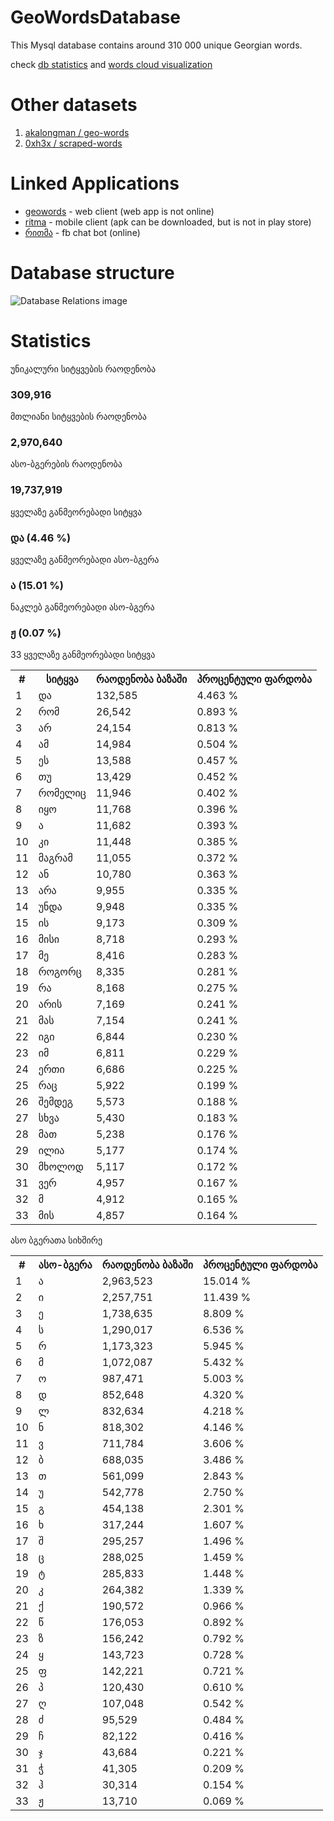 # GeoWordsDatabase
This Mysql database contains around 310 000 unique Georgian words. 



 check [db statistics](http://bumbeishvili.github.io/GeoWordsDatabase/) and [words cloud visualization](https://bl.ocks.org/bumbeishvili/raw/9ca6cdcfdd50b36af09c0b9d729a4adb/2d941a6fbba72c7cdfba6e2b947671a43cc1f70c/)
 
 # Other datasets
 1. [akalongman / geo-words](https://github.com/akalongman/geo-words)  
 2. [0xh3x / scraped-words](https://github.com/bumbeishvili/GeoWordsDatabase/tree/master/DifferentDatasets/Scraped)
 
 # Linked Applications
 * [geowords](https://github.com/bumbeishvili/geoWords) - web client  (web app is not online)  
 * [ritma](https://github.com/bumbeishvili/ionic2-apps#ritma) - mobile client  (apk can be downloaded, but is not in play store)  
 * [რითმა](https://github.com/bumbeishvili/fb-ritma-messenger-bot) - fb chat bot (online)  
 
 
# Database structure


![Database Relations image](assets/relations.png)

# Statistics

 <div class="col-sm-12 ">
        <div class="col-sm-4">
            <div class="panel panel-success">
                <div class="panel-heading ng-binding">უნიკალური სიტყვების რაოდენობა</div>
                <div class="panel-body">
                    <h3 class="text-center col-centered ng-binding" ng-bind="widgetStatistics.UniqueWordsCount|number:0">309,916</h3>
                </div>
            </div>
        </div>
        <div class="col-sm-4">
            <div class="panel panel-success">
                <div class="panel-heading ng-binding">მთლიანი სიტყვების რაოდენობა</div>
                <div class="panel-body">
                    <h3 class="text-center col-centered ng-binding" ng-bind="widgetStatistics.AllWordsCount|number:0">2,970,640</h3>
                </div>
            </div>
        </div>
        <div class="col-sm-4">
            <div class="panel panel-success">
                <div class="panel-heading ng-binding">ასო-ბგერების რაოდენობა</div>
                <div class="panel-body">
                    <h3 class="text-center col-centered ng-binding" ng-bind="widgetStatistics.AllCharCount|number:0">19,737,919</h3>
                </div>
            </div>
        </div>
        <div class="col-sm-4">
            <div class="panel panel-success">
                <div class="panel-heading ng-binding"> ყველაზე განმეორებადი სიტყვა </div>
                <div class="panel-body">
                    <h3 class="text-center col-centered">
                        <span ng-bind="commonWords[0].title" class="ng-binding">და</span>
                        (<span ng-bind="(commonWords[0].quantity/widgetStatistics.AllWordsCount*100|number:2)+' %'" class="ng-binding">4.46 %</span>)
                    </h3>
                </div>
            </div>
        </div>
        <div class="col-sm-4">
            <div class="panel panel-success">
                <div class="panel-heading ng-binding">ყველაზე განმეორებადი ასო-ბგერა</div>
                <div class="panel-body">
                    <h3 class="text-center col-centered">
                        <span ng-bind="commonChars[0].title" class="ng-binding">ა</span>
                        (<span ng-bind="(commonChars[0].quantity/widgetStatistics.AllCharCount*100|number:2)+' %'" class="ng-binding">15.01 %</span>) 
                    </h3>
                </div>
            </div>
        </div>
        <div class="col-sm-4">
            <div class="panel panel-success">
                <div class="panel-heading ng-binding"> ნაკლებ განმეორებადი ასო-ბგერა</div>
                <div class="panel-body">
                    <h3 class="text-center col-centered">
                        <span ng-bind="commonChars[32].title" class="ng-binding">ჟ</span>
						(<span ng-bind="(commonChars[32].quantity/widgetStatistics.AllCharCount*100|number:2)+' %'" class="ng-binding">0.07 %</span>) 
                    </h3>
                </div>
            </div>
        </div>
    </div>
    <div class="col-sm-12 ">
        <div class="col-sm-6 no-padding">
            <div class="panel panel-info">
                <div class="panel-heading ng-binding"> 33  ყველაზე განმეორებადი სიტყვა </div>
                <table class="table table-striped table-bordered table-hover">
                    <tbody><tr>
                        <th>#</th>
                        <th class="ng-binding">სიტყვა</th>
                        <th class="ng-binding">რაოდენობა ბაზაში</th>
                        <th class="ng-binding">პროცენტული ფარდობა</th>
                    </tr>
                    <!-- ngRepeat: item in commonWords --><tr ng-repeat="item in commonWords" class="ng-scope">
                        <td ng-bind="$index+1" class="ng-binding">1</td>
                        <td ng-bind="item.title" class="ng-binding">და</td>
                        <td ng-bind="item.quantity|number:0" class="ng-binding">132,585</td>
                        <td ng-bind="(item.quantity/widgetStatistics.AllWordsCount*100|number:3)+' %'" class="ng-binding">4.463 %</td>
                    </tr><!-- end ngRepeat: item in commonWords --><tr ng-repeat="item in commonWords" class="ng-scope">
                        <td ng-bind="$index+1" class="ng-binding">2</td>
                        <td ng-bind="item.title" class="ng-binding">რომ</td>
                        <td ng-bind="item.quantity|number:0" class="ng-binding">26,542</td>
                        <td ng-bind="(item.quantity/widgetStatistics.AllWordsCount*100|number:3)+' %'" class="ng-binding">0.893 %</td>
                    </tr><!-- end ngRepeat: item in commonWords --><tr ng-repeat="item in commonWords" class="ng-scope">
                        <td ng-bind="$index+1" class="ng-binding">3</td>
                        <td ng-bind="item.title" class="ng-binding">არ</td>
                        <td ng-bind="item.quantity|number:0" class="ng-binding">24,154</td>
                        <td ng-bind="(item.quantity/widgetStatistics.AllWordsCount*100|number:3)+' %'" class="ng-binding">0.813 %</td>
                    </tr><!-- end ngRepeat: item in commonWords --><tr ng-repeat="item in commonWords" class="ng-scope">
                        <td ng-bind="$index+1" class="ng-binding">4</td>
                        <td ng-bind="item.title" class="ng-binding">ამ</td>
                        <td ng-bind="item.quantity|number:0" class="ng-binding">14,984</td>
                        <td ng-bind="(item.quantity/widgetStatistics.AllWordsCount*100|number:3)+' %'" class="ng-binding">0.504 %</td>
                    </tr><!-- end ngRepeat: item in commonWords --><tr ng-repeat="item in commonWords" class="ng-scope">
                        <td ng-bind="$index+1" class="ng-binding">5</td>
                        <td ng-bind="item.title" class="ng-binding">ეს</td>
                        <td ng-bind="item.quantity|number:0" class="ng-binding">13,588</td>
                        <td ng-bind="(item.quantity/widgetStatistics.AllWordsCount*100|number:3)+' %'" class="ng-binding">0.457 %</td>
                    </tr><!-- end ngRepeat: item in commonWords --><tr ng-repeat="item in commonWords" class="ng-scope">
                        <td ng-bind="$index+1" class="ng-binding">6</td>
                        <td ng-bind="item.title" class="ng-binding">თუ</td>
                        <td ng-bind="item.quantity|number:0" class="ng-binding">13,429</td>
                        <td ng-bind="(item.quantity/widgetStatistics.AllWordsCount*100|number:3)+' %'" class="ng-binding">0.452 %</td>
                    </tr><!-- end ngRepeat: item in commonWords --><tr ng-repeat="item in commonWords" class="ng-scope">
                        <td ng-bind="$index+1" class="ng-binding">7</td>
                        <td ng-bind="item.title" class="ng-binding">რომელიც</td>
                        <td ng-bind="item.quantity|number:0" class="ng-binding">11,946</td>
                        <td ng-bind="(item.quantity/widgetStatistics.AllWordsCount*100|number:3)+' %'" class="ng-binding">0.402 %</td>
                    </tr><!-- end ngRepeat: item in commonWords --><tr ng-repeat="item in commonWords" class="ng-scope">
                        <td ng-bind="$index+1" class="ng-binding">8</td>
                        <td ng-bind="item.title" class="ng-binding">იყო</td>
                        <td ng-bind="item.quantity|number:0" class="ng-binding">11,768</td>
                        <td ng-bind="(item.quantity/widgetStatistics.AllWordsCount*100|number:3)+' %'" class="ng-binding">0.396 %</td>
                    </tr><!-- end ngRepeat: item in commonWords --><tr ng-repeat="item in commonWords" class="ng-scope">
                        <td ng-bind="$index+1" class="ng-binding">9</td>
                        <td ng-bind="item.title" class="ng-binding">ა</td>
                        <td ng-bind="item.quantity|number:0" class="ng-binding">11,682</td>
                        <td ng-bind="(item.quantity/widgetStatistics.AllWordsCount*100|number:3)+' %'" class="ng-binding">0.393 %</td>
                    </tr><!-- end ngRepeat: item in commonWords --><tr ng-repeat="item in commonWords" class="ng-scope">
                        <td ng-bind="$index+1" class="ng-binding">10</td>
                        <td ng-bind="item.title" class="ng-binding">კი</td>
                        <td ng-bind="item.quantity|number:0" class="ng-binding">11,448</td>
                        <td ng-bind="(item.quantity/widgetStatistics.AllWordsCount*100|number:3)+' %'" class="ng-binding">0.385 %</td>
                    </tr><!-- end ngRepeat: item in commonWords --><tr ng-repeat="item in commonWords" class="ng-scope">
                        <td ng-bind="$index+1" class="ng-binding">11</td>
                        <td ng-bind="item.title" class="ng-binding">მაგრამ</td>
                        <td ng-bind="item.quantity|number:0" class="ng-binding">11,055</td>
                        <td ng-bind="(item.quantity/widgetStatistics.AllWordsCount*100|number:3)+' %'" class="ng-binding">0.372 %</td>
                    </tr><!-- end ngRepeat: item in commonWords --><tr ng-repeat="item in commonWords" class="ng-scope">
                        <td ng-bind="$index+1" class="ng-binding">12</td>
                        <td ng-bind="item.title" class="ng-binding">ან</td>
                        <td ng-bind="item.quantity|number:0" class="ng-binding">10,780</td>
                        <td ng-bind="(item.quantity/widgetStatistics.AllWordsCount*100|number:3)+' %'" class="ng-binding">0.363 %</td>
                    </tr><!-- end ngRepeat: item in commonWords --><tr ng-repeat="item in commonWords" class="ng-scope">
                        <td ng-bind="$index+1" class="ng-binding">13</td>
                        <td ng-bind="item.title" class="ng-binding">არა</td>
                        <td ng-bind="item.quantity|number:0" class="ng-binding">9,955</td>
                        <td ng-bind="(item.quantity/widgetStatistics.AllWordsCount*100|number:3)+' %'" class="ng-binding">0.335 %</td>
                    </tr><!-- end ngRepeat: item in commonWords --><tr ng-repeat="item in commonWords" class="ng-scope">
                        <td ng-bind="$index+1" class="ng-binding">14</td>
                        <td ng-bind="item.title" class="ng-binding">უნდა</td>
                        <td ng-bind="item.quantity|number:0" class="ng-binding">9,948</td>
                        <td ng-bind="(item.quantity/widgetStatistics.AllWordsCount*100|number:3)+' %'" class="ng-binding">0.335 %</td>
                    </tr><!-- end ngRepeat: item in commonWords --><tr ng-repeat="item in commonWords" class="ng-scope">
                        <td ng-bind="$index+1" class="ng-binding">15</td>
                        <td ng-bind="item.title" class="ng-binding">ის</td>
                        <td ng-bind="item.quantity|number:0" class="ng-binding">9,173</td>
                        <td ng-bind="(item.quantity/widgetStatistics.AllWordsCount*100|number:3)+' %'" class="ng-binding">0.309 %</td>
                    </tr><!-- end ngRepeat: item in commonWords --><tr ng-repeat="item in commonWords" class="ng-scope">
                        <td ng-bind="$index+1" class="ng-binding">16</td>
                        <td ng-bind="item.title" class="ng-binding">მისი</td>
                        <td ng-bind="item.quantity|number:0" class="ng-binding">8,718</td>
                        <td ng-bind="(item.quantity/widgetStatistics.AllWordsCount*100|number:3)+' %'" class="ng-binding">0.293 %</td>
                    </tr><!-- end ngRepeat: item in commonWords --><tr ng-repeat="item in commonWords" class="ng-scope">
                        <td ng-bind="$index+1" class="ng-binding">17</td>
                        <td ng-bind="item.title" class="ng-binding">მე</td>
                        <td ng-bind="item.quantity|number:0" class="ng-binding">8,416</td>
                        <td ng-bind="(item.quantity/widgetStatistics.AllWordsCount*100|number:3)+' %'" class="ng-binding">0.283 %</td>
                    </tr><!-- end ngRepeat: item in commonWords --><tr ng-repeat="item in commonWords" class="ng-scope">
                        <td ng-bind="$index+1" class="ng-binding">18</td>
                        <td ng-bind="item.title" class="ng-binding">როგორც</td>
                        <td ng-bind="item.quantity|number:0" class="ng-binding">8,335</td>
                        <td ng-bind="(item.quantity/widgetStatistics.AllWordsCount*100|number:3)+' %'" class="ng-binding">0.281 %</td>
                    </tr><!-- end ngRepeat: item in commonWords --><tr ng-repeat="item in commonWords" class="ng-scope">
                        <td ng-bind="$index+1" class="ng-binding">19</td>
                        <td ng-bind="item.title" class="ng-binding">რა</td>
                        <td ng-bind="item.quantity|number:0" class="ng-binding">8,168</td>
                        <td ng-bind="(item.quantity/widgetStatistics.AllWordsCount*100|number:3)+' %'" class="ng-binding">0.275 %</td>
                    </tr><!-- end ngRepeat: item in commonWords --><tr ng-repeat="item in commonWords" class="ng-scope">
                        <td ng-bind="$index+1" class="ng-binding">20</td>
                        <td ng-bind="item.title" class="ng-binding">არის</td>
                        <td ng-bind="item.quantity|number:0" class="ng-binding">7,169</td>
                        <td ng-bind="(item.quantity/widgetStatistics.AllWordsCount*100|number:3)+' %'" class="ng-binding">0.241 %</td>
                    </tr><!-- end ngRepeat: item in commonWords --><tr ng-repeat="item in commonWords" class="ng-scope">
                        <td ng-bind="$index+1" class="ng-binding">21</td>
                        <td ng-bind="item.title" class="ng-binding">მას</td>
                        <td ng-bind="item.quantity|number:0" class="ng-binding">7,154</td>
                        <td ng-bind="(item.quantity/widgetStatistics.AllWordsCount*100|number:3)+' %'" class="ng-binding">0.241 %</td>
                    </tr><!-- end ngRepeat: item in commonWords --><tr ng-repeat="item in commonWords" class="ng-scope">
                        <td ng-bind="$index+1" class="ng-binding">22</td>
                        <td ng-bind="item.title" class="ng-binding">იგი</td>
                        <td ng-bind="item.quantity|number:0" class="ng-binding">6,844</td>
                        <td ng-bind="(item.quantity/widgetStatistics.AllWordsCount*100|number:3)+' %'" class="ng-binding">0.230 %</td>
                    </tr><!-- end ngRepeat: item in commonWords --><tr ng-repeat="item in commonWords" class="ng-scope">
                        <td ng-bind="$index+1" class="ng-binding">23</td>
                        <td ng-bind="item.title" class="ng-binding">იმ</td>
                        <td ng-bind="item.quantity|number:0" class="ng-binding">6,811</td>
                        <td ng-bind="(item.quantity/widgetStatistics.AllWordsCount*100|number:3)+' %'" class="ng-binding">0.229 %</td>
                    </tr><!-- end ngRepeat: item in commonWords --><tr ng-repeat="item in commonWords" class="ng-scope">
                        <td ng-bind="$index+1" class="ng-binding">24</td>
                        <td ng-bind="item.title" class="ng-binding">ერთი</td>
                        <td ng-bind="item.quantity|number:0" class="ng-binding">6,686</td>
                        <td ng-bind="(item.quantity/widgetStatistics.AllWordsCount*100|number:3)+' %'" class="ng-binding">0.225 %</td>
                    </tr><!-- end ngRepeat: item in commonWords --><tr ng-repeat="item in commonWords" class="ng-scope">
                        <td ng-bind="$index+1" class="ng-binding">25</td>
                        <td ng-bind="item.title" class="ng-binding">რაც</td>
                        <td ng-bind="item.quantity|number:0" class="ng-binding">5,922</td>
                        <td ng-bind="(item.quantity/widgetStatistics.AllWordsCount*100|number:3)+' %'" class="ng-binding">0.199 %</td>
                    </tr><!-- end ngRepeat: item in commonWords --><tr ng-repeat="item in commonWords" class="ng-scope">
                        <td ng-bind="$index+1" class="ng-binding">26</td>
                        <td ng-bind="item.title" class="ng-binding">შემდეგ</td>
                        <td ng-bind="item.quantity|number:0" class="ng-binding">5,573</td>
                        <td ng-bind="(item.quantity/widgetStatistics.AllWordsCount*100|number:3)+' %'" class="ng-binding">0.188 %</td>
                    </tr><!-- end ngRepeat: item in commonWords --><tr ng-repeat="item in commonWords" class="ng-scope">
                        <td ng-bind="$index+1" class="ng-binding">27</td>
                        <td ng-bind="item.title" class="ng-binding">სხვა</td>
                        <td ng-bind="item.quantity|number:0" class="ng-binding">5,430</td>
                        <td ng-bind="(item.quantity/widgetStatistics.AllWordsCount*100|number:3)+' %'" class="ng-binding">0.183 %</td>
                    </tr><!-- end ngRepeat: item in commonWords --><tr ng-repeat="item in commonWords" class="ng-scope">
                        <td ng-bind="$index+1" class="ng-binding">28</td>
                        <td ng-bind="item.title" class="ng-binding">მათ</td>
                        <td ng-bind="item.quantity|number:0" class="ng-binding">5,238</td>
                        <td ng-bind="(item.quantity/widgetStatistics.AllWordsCount*100|number:3)+' %'" class="ng-binding">0.176 %</td>
                    </tr><!-- end ngRepeat: item in commonWords --><tr ng-repeat="item in commonWords" class="ng-scope">
                        <td ng-bind="$index+1" class="ng-binding">29</td>
                        <td ng-bind="item.title" class="ng-binding">ილია</td>
                        <td ng-bind="item.quantity|number:0" class="ng-binding">5,177</td>
                        <td ng-bind="(item.quantity/widgetStatistics.AllWordsCount*100|number:3)+' %'" class="ng-binding">0.174 %</td>
                    </tr><!-- end ngRepeat: item in commonWords --><tr ng-repeat="item in commonWords" class="ng-scope">
                        <td ng-bind="$index+1" class="ng-binding">30</td>
                        <td ng-bind="item.title" class="ng-binding">მხოლოდ</td>
                        <td ng-bind="item.quantity|number:0" class="ng-binding">5,117</td>
                        <td ng-bind="(item.quantity/widgetStatistics.AllWordsCount*100|number:3)+' %'" class="ng-binding">0.172 %</td>
                    </tr><!-- end ngRepeat: item in commonWords --><tr ng-repeat="item in commonWords" class="ng-scope">
                        <td ng-bind="$index+1" class="ng-binding">31</td>
                        <td ng-bind="item.title" class="ng-binding">ვერ</td>
                        <td ng-bind="item.quantity|number:0" class="ng-binding">4,957</td>
                        <td ng-bind="(item.quantity/widgetStatistics.AllWordsCount*100|number:3)+' %'" class="ng-binding">0.167 %</td>
                    </tr><!-- end ngRepeat: item in commonWords --><tr ng-repeat="item in commonWords" class="ng-scope">
                        <td ng-bind="$index+1" class="ng-binding">32</td>
                        <td ng-bind="item.title" class="ng-binding">მ</td>
                        <td ng-bind="item.quantity|number:0" class="ng-binding">4,912</td>
                        <td ng-bind="(item.quantity/widgetStatistics.AllWordsCount*100|number:3)+' %'" class="ng-binding">0.165 %</td>
                    </tr><!-- end ngRepeat: item in commonWords --><tr ng-repeat="item in commonWords" class="ng-scope">
                        <td ng-bind="$index+1" class="ng-binding">33</td>
                        <td ng-bind="item.title" class="ng-binding">მის</td>
                        <td ng-bind="item.quantity|number:0" class="ng-binding">4,857</td>
                        <td ng-bind="(item.quantity/widgetStatistics.AllWordsCount*100|number:3)+' %'" class="ng-binding">0.164 %</td>
                    </tr><!-- end ngRepeat: item in commonWords -->
                </tbody></table>
            </div>
        </div>
        <div class="col-sm-6 no-padding">
            <div class="panel panel-info">
                <div class="panel-heading ng-binding">ასო ბგერათა სიხშირე  </div>
                <table class="table table-striped table-bordered table-hover">
                    <tbody><tr>
                        <th>#</th>
                        <th class="ng-binding">ასო-ბგერა</th>
                         <th class="ng-binding">რაოდენობა ბაზაში</th>
                        <th class="ng-binding">პროცენტული ფარდობა</th>
                    </tr>
                    <!-- ngRepeat: item in commonChars --><tr ng-repeat="item in commonChars" class="ng-scope">
                        <td ng-bind="$index+1" class="ng-binding">1</td>
                        <td ng-bind="item.title" class="ng-binding">ა</td>
                        <td ng-bind="item.quantity|number:0" class="ng-binding">2,963,523</td>
                        <td ng-bind="(item.quantity/widgetStatistics.AllCharCount*100|number:3)+' %'" class="ng-binding">15.014 %</td>
                    </tr><!-- end ngRepeat: item in commonChars --><tr ng-repeat="item in commonChars" class="ng-scope">
                        <td ng-bind="$index+1" class="ng-binding">2</td>
                        <td ng-bind="item.title" class="ng-binding">ი</td>
                        <td ng-bind="item.quantity|number:0" class="ng-binding">2,257,751</td>
                        <td ng-bind="(item.quantity/widgetStatistics.AllCharCount*100|number:3)+' %'" class="ng-binding">11.439 %</td>
                    </tr><!-- end ngRepeat: item in commonChars --><tr ng-repeat="item in commonChars" class="ng-scope">
                        <td ng-bind="$index+1" class="ng-binding">3</td>
                        <td ng-bind="item.title" class="ng-binding">ე</td>
                        <td ng-bind="item.quantity|number:0" class="ng-binding">1,738,635</td>
                        <td ng-bind="(item.quantity/widgetStatistics.AllCharCount*100|number:3)+' %'" class="ng-binding">8.809 %</td>
                    </tr><!-- end ngRepeat: item in commonChars --><tr ng-repeat="item in commonChars" class="ng-scope">
                        <td ng-bind="$index+1" class="ng-binding">4</td>
                        <td ng-bind="item.title" class="ng-binding">ს</td>
                        <td ng-bind="item.quantity|number:0" class="ng-binding">1,290,017</td>
                        <td ng-bind="(item.quantity/widgetStatistics.AllCharCount*100|number:3)+' %'" class="ng-binding">6.536 %</td>
                    </tr><!-- end ngRepeat: item in commonChars --><tr ng-repeat="item in commonChars" class="ng-scope">
                        <td ng-bind="$index+1" class="ng-binding">5</td>
                        <td ng-bind="item.title" class="ng-binding">რ</td>
                        <td ng-bind="item.quantity|number:0" class="ng-binding">1,173,323</td>
                        <td ng-bind="(item.quantity/widgetStatistics.AllCharCount*100|number:3)+' %'" class="ng-binding">5.945 %</td>
                    </tr><!-- end ngRepeat: item in commonChars --><tr ng-repeat="item in commonChars" class="ng-scope">
                        <td ng-bind="$index+1" class="ng-binding">6</td>
                        <td ng-bind="item.title" class="ng-binding">მ</td>
                        <td ng-bind="item.quantity|number:0" class="ng-binding">1,072,087</td>
                        <td ng-bind="(item.quantity/widgetStatistics.AllCharCount*100|number:3)+' %'" class="ng-binding">5.432 %</td>
                    </tr><!-- end ngRepeat: item in commonChars --><tr ng-repeat="item in commonChars" class="ng-scope">
                        <td ng-bind="$index+1" class="ng-binding">7</td>
                        <td ng-bind="item.title" class="ng-binding">ო</td>
                        <td ng-bind="item.quantity|number:0" class="ng-binding">987,471</td>
                        <td ng-bind="(item.quantity/widgetStatistics.AllCharCount*100|number:3)+' %'" class="ng-binding">5.003 %</td>
                    </tr><!-- end ngRepeat: item in commonChars --><tr ng-repeat="item in commonChars" class="ng-scope">
                        <td ng-bind="$index+1" class="ng-binding">8</td>
                        <td ng-bind="item.title" class="ng-binding">დ</td>
                        <td ng-bind="item.quantity|number:0" class="ng-binding">852,648</td>
                        <td ng-bind="(item.quantity/widgetStatistics.AllCharCount*100|number:3)+' %'" class="ng-binding">4.320 %</td>
                    </tr><!-- end ngRepeat: item in commonChars --><tr ng-repeat="item in commonChars" class="ng-scope">
                        <td ng-bind="$index+1" class="ng-binding">9</td>
                        <td ng-bind="item.title" class="ng-binding">ლ</td>
                        <td ng-bind="item.quantity|number:0" class="ng-binding">832,634</td>
                        <td ng-bind="(item.quantity/widgetStatistics.AllCharCount*100|number:3)+' %'" class="ng-binding">4.218 %</td>
                    </tr><!-- end ngRepeat: item in commonChars --><tr ng-repeat="item in commonChars" class="ng-scope">
                        <td ng-bind="$index+1" class="ng-binding">10</td>
                        <td ng-bind="item.title" class="ng-binding">ნ</td>
                        <td ng-bind="item.quantity|number:0" class="ng-binding">818,302</td>
                        <td ng-bind="(item.quantity/widgetStatistics.AllCharCount*100|number:3)+' %'" class="ng-binding">4.146 %</td>
                    </tr><!-- end ngRepeat: item in commonChars --><tr ng-repeat="item in commonChars" class="ng-scope">
                        <td ng-bind="$index+1" class="ng-binding">11</td>
                        <td ng-bind="item.title" class="ng-binding">ვ</td>
                        <td ng-bind="item.quantity|number:0" class="ng-binding">711,784</td>
                        <td ng-bind="(item.quantity/widgetStatistics.AllCharCount*100|number:3)+' %'" class="ng-binding">3.606 %</td>
                    </tr><!-- end ngRepeat: item in commonChars --><tr ng-repeat="item in commonChars" class="ng-scope">
                        <td ng-bind="$index+1" class="ng-binding">12</td>
                        <td ng-bind="item.title" class="ng-binding">ბ</td>
                        <td ng-bind="item.quantity|number:0" class="ng-binding">688,035</td>
                        <td ng-bind="(item.quantity/widgetStatistics.AllCharCount*100|number:3)+' %'" class="ng-binding">3.486 %</td>
                    </tr><!-- end ngRepeat: item in commonChars --><tr ng-repeat="item in commonChars" class="ng-scope">
                        <td ng-bind="$index+1" class="ng-binding">13</td>
                        <td ng-bind="item.title" class="ng-binding">თ</td>
                        <td ng-bind="item.quantity|number:0" class="ng-binding">561,099</td>
                        <td ng-bind="(item.quantity/widgetStatistics.AllCharCount*100|number:3)+' %'" class="ng-binding">2.843 %</td>
                    </tr><!-- end ngRepeat: item in commonChars --><tr ng-repeat="item in commonChars" class="ng-scope">
                        <td ng-bind="$index+1" class="ng-binding">14</td>
                        <td ng-bind="item.title" class="ng-binding">უ</td>
                        <td ng-bind="item.quantity|number:0" class="ng-binding">542,778</td>
                        <td ng-bind="(item.quantity/widgetStatistics.AllCharCount*100|number:3)+' %'" class="ng-binding">2.750 %</td>
                    </tr><!-- end ngRepeat: item in commonChars --><tr ng-repeat="item in commonChars" class="ng-scope">
                        <td ng-bind="$index+1" class="ng-binding">15</td>
                        <td ng-bind="item.title" class="ng-binding">გ</td>
                        <td ng-bind="item.quantity|number:0" class="ng-binding">454,138</td>
                        <td ng-bind="(item.quantity/widgetStatistics.AllCharCount*100|number:3)+' %'" class="ng-binding">2.301 %</td>
                    </tr><!-- end ngRepeat: item in commonChars --><tr ng-repeat="item in commonChars" class="ng-scope">
                        <td ng-bind="$index+1" class="ng-binding">16</td>
                        <td ng-bind="item.title" class="ng-binding">ხ</td>
                        <td ng-bind="item.quantity|number:0" class="ng-binding">317,244</td>
                        <td ng-bind="(item.quantity/widgetStatistics.AllCharCount*100|number:3)+' %'" class="ng-binding">1.607 %</td>
                    </tr><!-- end ngRepeat: item in commonChars --><tr ng-repeat="item in commonChars" class="ng-scope">
                        <td ng-bind="$index+1" class="ng-binding">17</td>
                        <td ng-bind="item.title" class="ng-binding">შ</td>
                        <td ng-bind="item.quantity|number:0" class="ng-binding">295,257</td>
                        <td ng-bind="(item.quantity/widgetStatistics.AllCharCount*100|number:3)+' %'" class="ng-binding">1.496 %</td>
                    </tr><!-- end ngRepeat: item in commonChars --><tr ng-repeat="item in commonChars" class="ng-scope">
                        <td ng-bind="$index+1" class="ng-binding">18</td>
                        <td ng-bind="item.title" class="ng-binding">ც</td>
                        <td ng-bind="item.quantity|number:0" class="ng-binding">288,025</td>
                        <td ng-bind="(item.quantity/widgetStatistics.AllCharCount*100|number:3)+' %'" class="ng-binding">1.459 %</td>
                    </tr><!-- end ngRepeat: item in commonChars --><tr ng-repeat="item in commonChars" class="ng-scope">
                        <td ng-bind="$index+1" class="ng-binding">19</td>
                        <td ng-bind="item.title" class="ng-binding">ტ</td>
                        <td ng-bind="item.quantity|number:0" class="ng-binding">285,833</td>
                        <td ng-bind="(item.quantity/widgetStatistics.AllCharCount*100|number:3)+' %'" class="ng-binding">1.448 %</td>
                    </tr><!-- end ngRepeat: item in commonChars --><tr ng-repeat="item in commonChars" class="ng-scope">
                        <td ng-bind="$index+1" class="ng-binding">20</td>
                        <td ng-bind="item.title" class="ng-binding">კ</td>
                        <td ng-bind="item.quantity|number:0" class="ng-binding">264,382</td>
                        <td ng-bind="(item.quantity/widgetStatistics.AllCharCount*100|number:3)+' %'" class="ng-binding">1.339 %</td>
                    </tr><!-- end ngRepeat: item in commonChars --><tr ng-repeat="item in commonChars" class="ng-scope">
                        <td ng-bind="$index+1" class="ng-binding">21</td>
                        <td ng-bind="item.title" class="ng-binding">ქ</td>
                        <td ng-bind="item.quantity|number:0" class="ng-binding">190,572</td>
                        <td ng-bind="(item.quantity/widgetStatistics.AllCharCount*100|number:3)+' %'" class="ng-binding">0.966 %</td>
                    </tr><!-- end ngRepeat: item in commonChars --><tr ng-repeat="item in commonChars" class="ng-scope">
                        <td ng-bind="$index+1" class="ng-binding">22</td>
                        <td ng-bind="item.title" class="ng-binding">წ</td>
                        <td ng-bind="item.quantity|number:0" class="ng-binding">176,053</td>
                        <td ng-bind="(item.quantity/widgetStatistics.AllCharCount*100|number:3)+' %'" class="ng-binding">0.892 %</td>
                    </tr><!-- end ngRepeat: item in commonChars --><tr ng-repeat="item in commonChars" class="ng-scope">
                        <td ng-bind="$index+1" class="ng-binding">23</td>
                        <td ng-bind="item.title" class="ng-binding">ზ</td>
                        <td ng-bind="item.quantity|number:0" class="ng-binding">156,242</td>
                        <td ng-bind="(item.quantity/widgetStatistics.AllCharCount*100|number:3)+' %'" class="ng-binding">0.792 %</td>
                    </tr><!-- end ngRepeat: item in commonChars --><tr ng-repeat="item in commonChars" class="ng-scope">
                        <td ng-bind="$index+1" class="ng-binding">24</td>
                        <td ng-bind="item.title" class="ng-binding">ყ</td>
                        <td ng-bind="item.quantity|number:0" class="ng-binding">143,723</td>
                        <td ng-bind="(item.quantity/widgetStatistics.AllCharCount*100|number:3)+' %'" class="ng-binding">0.728 %</td>
                    </tr><!-- end ngRepeat: item in commonChars --><tr ng-repeat="item in commonChars" class="ng-scope">
                        <td ng-bind="$index+1" class="ng-binding">25</td>
                        <td ng-bind="item.title" class="ng-binding">ფ</td>
                        <td ng-bind="item.quantity|number:0" class="ng-binding">142,221</td>
                        <td ng-bind="(item.quantity/widgetStatistics.AllCharCount*100|number:3)+' %'" class="ng-binding">0.721 %</td>
                    </tr><!-- end ngRepeat: item in commonChars --><tr ng-repeat="item in commonChars" class="ng-scope">
                        <td ng-bind="$index+1" class="ng-binding">26</td>
                        <td ng-bind="item.title" class="ng-binding">პ</td>
                        <td ng-bind="item.quantity|number:0" class="ng-binding">120,430</td>
                        <td ng-bind="(item.quantity/widgetStatistics.AllCharCount*100|number:3)+' %'" class="ng-binding">0.610 %</td>
                    </tr><!-- end ngRepeat: item in commonChars --><tr ng-repeat="item in commonChars" class="ng-scope">
                        <td ng-bind="$index+1" class="ng-binding">27</td>
                        <td ng-bind="item.title" class="ng-binding">ღ</td>
                        <td ng-bind="item.quantity|number:0" class="ng-binding">107,048</td>
                        <td ng-bind="(item.quantity/widgetStatistics.AllCharCount*100|number:3)+' %'" class="ng-binding">0.542 %</td>
                    </tr><!-- end ngRepeat: item in commonChars --><tr ng-repeat="item in commonChars" class="ng-scope">
                        <td ng-bind="$index+1" class="ng-binding">28</td>
                        <td ng-bind="item.title" class="ng-binding">ძ</td>
                        <td ng-bind="item.quantity|number:0" class="ng-binding">95,529</td>
                        <td ng-bind="(item.quantity/widgetStatistics.AllCharCount*100|number:3)+' %'" class="ng-binding">0.484 %</td>
                    </tr><!-- end ngRepeat: item in commonChars --><tr ng-repeat="item in commonChars" class="ng-scope">
                        <td ng-bind="$index+1" class="ng-binding">29</td>
                        <td ng-bind="item.title" class="ng-binding">ჩ</td>
                        <td ng-bind="item.quantity|number:0" class="ng-binding">82,122</td>
                        <td ng-bind="(item.quantity/widgetStatistics.AllCharCount*100|number:3)+' %'" class="ng-binding">0.416 %</td>
                    </tr><!-- end ngRepeat: item in commonChars --><tr ng-repeat="item in commonChars" class="ng-scope">
                        <td ng-bind="$index+1" class="ng-binding">30</td>
                        <td ng-bind="item.title" class="ng-binding">ჯ</td>
                        <td ng-bind="item.quantity|number:0" class="ng-binding">43,684</td>
                        <td ng-bind="(item.quantity/widgetStatistics.AllCharCount*100|number:3)+' %'" class="ng-binding">0.221 %</td>
                    </tr><!-- end ngRepeat: item in commonChars --><tr ng-repeat="item in commonChars" class="ng-scope">
                        <td ng-bind="$index+1" class="ng-binding">31</td>
                        <td ng-bind="item.title" class="ng-binding">ჭ</td>
                        <td ng-bind="item.quantity|number:0" class="ng-binding">41,305</td>
                        <td ng-bind="(item.quantity/widgetStatistics.AllCharCount*100|number:3)+' %'" class="ng-binding">0.209 %</td>
                    </tr><!-- end ngRepeat: item in commonChars --><tr ng-repeat="item in commonChars" class="ng-scope">
                        <td ng-bind="$index+1" class="ng-binding">32</td>
                        <td ng-bind="item.title" class="ng-binding">ჰ</td>
                        <td ng-bind="item.quantity|number:0" class="ng-binding">30,314</td>
                        <td ng-bind="(item.quantity/widgetStatistics.AllCharCount*100|number:3)+' %'" class="ng-binding">0.154 %</td>
                    </tr><!-- end ngRepeat: item in commonChars --><tr ng-repeat="item in commonChars" class="ng-scope">
                        <td ng-bind="$index+1" class="ng-binding">33</td>
                        <td ng-bind="item.title" class="ng-binding">ჟ</td>
                        <td ng-bind="item.quantity|number:0" class="ng-binding">13,710</td>
                        <td ng-bind="(item.quantity/widgetStatistics.AllCharCount*100|number:3)+' %'" class="ng-binding">0.069 %</td>
                    </tr><!-- end ngRepeat: item in commonChars -->
                </tbody></table>
            </div>
        </div>
    </div>
